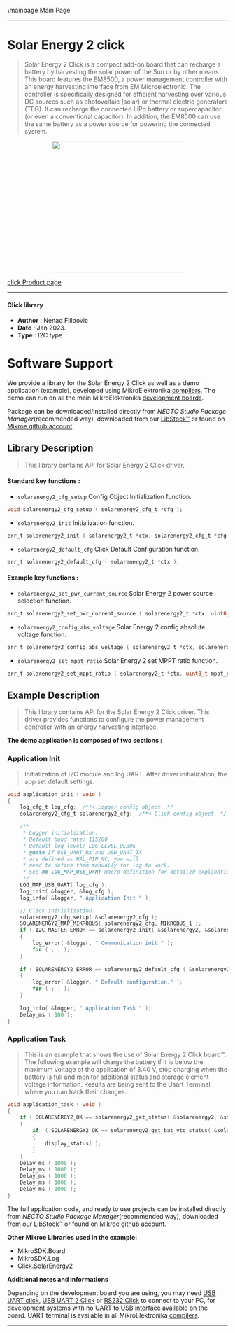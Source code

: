 \mainpage Main Page

---
# Solar Energy 2 click

> Solar Energy 2 Click is a compact add-on board that can recharge a battery 
> by harvesting the solar power of the Sun or by other means. 
> This board features the EM8500, a power management controller with an energy harvesting interface 
> from EM Microelectronic. The controller is specifically designed for efficient harvesting 
> over various DC sources such as photovoltaic (solar) or thermal electric generators (TEG). 
> It can recharge the connected LiPo battery or supercapacitor (or even a conventional capacitor). 
> In addition, the EM8500 can use the same battery as a power source for powering the connected system.

<p align="center">
  <img src="https://download.mikroe.com/images/click_for_ide/solarenergy2_click.png" height=300px>
</p>

[click Product page](https://www.mikroe.com/solar-energy-2-click)

---


#### Click library

- **Author**        : Nenad Filipovic
- **Date**          : Jan 2023.
- **Type**          : I2C type


# Software Support

We provide a library for the Solar Energy 2 Click
as well as a demo application (example), developed using MikroElektronika
[compilers](https://www.mikroe.com/necto-studio).
The demo can run on all the main MikroElektronika [development boards](https://www.mikroe.com/development-boards).

Package can be downloaded/installed directly from *NECTO Studio Package Manager*(recommended way), downloaded from our [LibStock&trade;](https://libstock.mikroe.com) or found on [Mikroe github account](https://github.com/MikroElektronika/mikrosdk_click_v2/tree/master/clicks).

## Library Description

> This library contains API for Solar Energy 2 Click driver.

#### Standard key functions :

- `solarenergy2_cfg_setup` Config Object Initialization function.
```c
void solarenergy2_cfg_setup ( solarenergy2_cfg_t *cfg );
```

- `solarenergy2_init` Initialization function.
```c
err_t solarenergy2_init ( solarenergy2_t *ctx, solarenergy2_cfg_t *cfg );
```

- `solarenergy2_default_cfg` Click Default Configuration function.
```c
err_t solarenergy2_default_cfg ( solarenergy2_t *ctx );
```

#### Example key functions :

- `solarenergy2_set_pwr_current_source` Solar Energy 2 power source selection function.
```c
err_t solarenergy2_set_pwr_current_source ( solarenergy2_t *ctx, uint8_t crt_src_sel )
```

- `solarenergy2_config_abs_voltage` Solar Energy 2 config absolute voltage function.
```c
err_t solarenergy2_config_abs_voltage ( solarenergy2_t *ctx, solarenergy2_abs_vtg_v_t abs_vtg );
```

- `solarenergy2_set_mppt_ratio` Solar Energy 2 set MPPT ratio function.
```c
err_t solarenergy2_set_mppt_ratio ( solarenergy2_t *ctx, uint8_t mppt_ratio );
```

## Example Description

> This library contains API for the Solar Energy 2 Click driver.
> This driver provides functions to configure the
> power management controller with an energy harvesting interface.

**The demo application is composed of two sections :**

### Application Init

> Initialization of I2C module and log UART.
> After driver initialization, the app set default settings.

```c
void application_init ( void ) 
{
    log_cfg_t log_cfg;  /**< Logger config object. */
    solarenergy2_cfg_t solarenergy2_cfg;  /**< Click config object. */

    /** 
     * Logger initialization.
     * Default baud rate: 115200
     * Default log level: LOG_LEVEL_DEBUG
     * @note If USB_UART_RX and USB_UART_TX 
     * are defined as HAL_PIN_NC, you will 
     * need to define them manually for log to work. 
     * See @b LOG_MAP_USB_UART macro definition for detailed explanation.
     */
    LOG_MAP_USB_UART( log_cfg );
    log_init( &logger, &log_cfg );
    log_info( &logger, " Application Init " );

    // Click initialization.
    solarenergy2_cfg_setup( &solarenergy2_cfg );
    SOLARENERGY2_MAP_MIKROBUS( solarenergy2_cfg, MIKROBUS_1 );
    if ( I2C_MASTER_ERROR == solarenergy2_init( &solarenergy2, &solarenergy2_cfg ) ) 
    {
        log_error( &logger, " Communication init." );
        for ( ; ; );
    }
    
    if ( SOLARENERGY2_ERROR == solarenergy2_default_cfg ( &solarenergy2 ) )
    {
        log_error( &logger, " Default configuration." );
        for ( ; ; );
    }
    
    log_info( &logger, " Application Task " );
    Delay_ms ( 100 );    
}
```

### Application Task

> This is an example that shows the use of Solar Energy 2 Click board™.
> The following example will charge the battery 
> if it is below the maximum voltage of the application of 3.40 V, 
> stop charging when the battery is full and monitor additional status and 
> storage element voltage information.
> Results are being sent to the Usart Terminal where you can track their changes.

```c
void application_task ( void ) 
{   
    if ( SOLARENERGY2_OK == solarenergy2_get_status( &solarenergy2, &status ) )
    {
        if  ( SOLARENERGY2_OK == solarenergy2_get_bat_vtg_status( &solarenergy2, &vld_status ) )
        {
            display_status( );    
        }
    }
    Delay_ms ( 1000 );
    Delay_ms ( 1000 );
    Delay_ms ( 1000 );
    Delay_ms ( 1000 );
    Delay_ms ( 1000 );
}
```

The full application code, and ready to use projects can be installed directly from *NECTO Studio Package Manager*(recommended way), downloaded from our [LibStock&trade;](https://libstock.mikroe.com) or found on [Mikroe github account](https://github.com/MikroElektronika/mikrosdk_click_v2/tree/master/clicks).

**Other Mikroe Libraries used in the example:**

- MikroSDK.Board
- MikroSDK.Log
- Click.SolarEnergy2

**Additional notes and informations**

Depending on the development board you are using, you may need
[USB UART click](https://www.mikroe.com/usb-uart-click),
[USB UART 2 Click](https://www.mikroe.com/usb-uart-2-click) or
[RS232 Click](https://www.mikroe.com/rs232-click) to connect to your PC, for
development systems with no UART to USB interface available on the board. UART
terminal is available in all MikroElektronika
[compilers](https://shop.mikroe.com/compilers).

---
